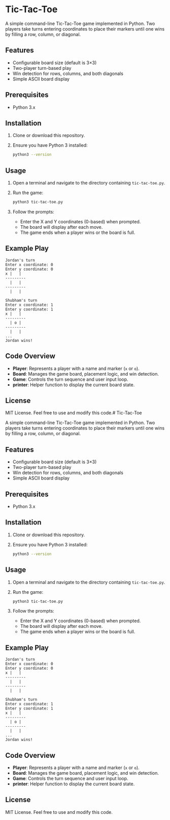 # Tic-Tac-Toe

A simple command-line Tic-Tac-Toe game implemented in Python. Two players take turns entering coordinates to place their markers until one wins by filling a row, column, or diagonal.

## Features

- Configurable board size (default is 3×3)
- Two-player turn-based play
- Win detection for rows, columns, and both diagonals
- Simple ASCII board display

## Prerequisites

- Python 3.x

## Installation

1. Clone or download this repository.
2. Ensure you have Python 3 installed:

   ```sh
   python3 --version
   ```

## Usage

1. Open a terminal and navigate to the directory containing `tic-tac-toe.py`.
2. Run the game:

   ```sh
   python3 tic-tac-toe.py
   ```

3. Follow the prompts:
   - Enter the X and Y coordinates (0-based) when prompted.
   - The board will display after each move.
   - The game ends when a player wins or the board is full.

## Example Play

```
Jordan's turn
Enter x coordinate: 0
Enter y coordinate: 0
x |   |  
---------
  |   |  
---------
  |   |  

Shubham's turn
Enter x coordinate: 1
Enter y coordinate: 1
x |   |  
---------
  | o |  
---------
  |   |  
...
Jordan wins!
```

## Code Overview

- **Player**: Represents a player with a name and marker (`x` or `o`).
- **Board**: Manages the game board, placement logic, and win detection.
- **Game**: Controls the turn sequence and user input loop.
- **printer**: Helper function to display the current board state.

## License

MIT License. Feel free to use and modify this code.# Tic-Tac-Toe

A simple command-line Tic-Tac-Toe game implemented in Python. Two players take turns entering coordinates to place their markers until one wins by filling a row, column, or diagonal.

## Features

- Configurable board size (default is 3×3)
- Two-player turn-based play
- Win detection for rows, columns, and both diagonals
- Simple ASCII board display

## Prerequisites

- Python 3.x

## Installation

1. Clone or download this repository.
2. Ensure you have Python 3 installed:

   ```sh
   python3 --version
   ```

## Usage

1. Open a terminal and navigate to the directory containing `tic-tac-toe.py`.
2. Run the game:

   ```sh
   python3 tic-tac-toe.py
   ```

3. Follow the prompts:
   - Enter the X and Y coordinates (0-based) when prompted.
   - The board will display after each move.
   - The game ends when a player wins or the board is full.

## Example Play

```
Jordan's turn
Enter x coordinate: 0
Enter y coordinate: 0
x |   |  
---------
  |   |  
---------
  |   |  

Shubham's turn
Enter x coordinate: 1
Enter y coordinate: 1
x |   |  
---------
  | o |  
---------
  |   |  
...
Jordan wins!
```

## Code Overview

- **Player**: Represents a player with a name and marker (`x` or `o`).
- **Board**: Manages the game board, placement logic, and win detection.
- **Game**: Controls the turn sequence and user input loop.
- **printer**: Helper function to display the current board state.

## License

MIT License. Feel free to use and modify this code.
